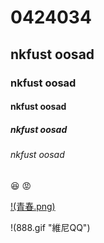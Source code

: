 # 0424034
## nkfust oosad
### nkfust oosad
#### nkfust oosad
##### nkfust oosad
###### nkfust oosad
:satisfied: :rage:



[!(青春.png)](https://www.youtube.com/watch?v=9MMIB61e6sM "青春")

!(888.gif "維尼QQ")

